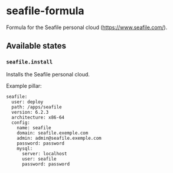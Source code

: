 # seafile-formula
Formula for the Seafile personal cloud (https://www.seafile.com/).

## Available states
### `seafile.install`
Installs the Seafile personal cloud.

Example pillar:

```
seafile:
  user: deploy
  path: /apps/seafile
  version: 6.2.3
  architecture: x86-64
  config:
    name: seafile
    domain: seafile.exemple.com
    admin: admin@seafile.exemple.com
    password: password
    mysql:
      server: localhost
      user: seafile
      password: password
```
